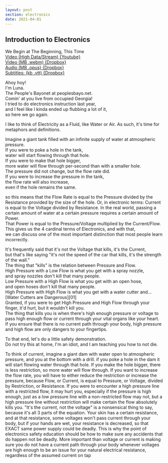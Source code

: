 ```yaml
---
layout: post
section: electronics
date: 2021-04-01
---
```


## Introduction to Electronics  
We Begin at The Beginning, This Time  
[Video (High Data/Stream) {Youtube}]()  
[Video (MB .webm) {Dropbox}]()  
[Audio (MB .opus) {Dropbox}]()  
[Subtitles: (kb .vtt) {Dropbox}]()  

Ahoy hoy!  
I'm Luna.  
The People's Bayonet at peoplesbayo.net.  
Comin' at you live from occupied Georgia!  
I tried to do electronics instruction last year,  
and I feel like I kinda ended up flubbing a lot of it,  
so here we go again.  

I like to think of Electricity as a Fluid, like Water or Air.
As such, it's time for metaphors and definitions.  

Imagine a giant tank filled with an infinite supply of water at atmospheric pressure.  
If you were to poke a hole in the tank,  
water will start flowing through that hole.  
If you were to make that hole bigger,  
more water will flow through per-second than with a smaller hole.  
The pressure did not change, but the flow rate did.  
If you were to increase the pressure in the tank,  
the flow rate will also increase,  
even if the hole remains the same.  

so this means that the Flow Rate is equal to the Pressure divided by the Resistance provided by the size of the hole.
Or, in electronic terms: Current is equal to the Voltage divided by Resistance.
In the real world, passing a certain amount of water at a certain pressure requires a certain amount of Power.  
That Power is equal to the Pressure/Voltage multiplied by the Current/Flow.  
This gives us the 4 cardinal terms of Electronics, and with that,  
we can discuss one of the most important distinction that most people learn incorrectly.

It's frequently said that it's not the Voltage that kills, it's the Current,  
but that's like saying "it's not the speed of the car that kills, it's the strength of the wall."  
The thing that "kills" is the relation between Pressure and Flow.  
High Pressure with a Low Flow is what you get with a spray nozzle,  
and spray nozzles don't kill that many people.  
Low Pressure with a High Flow is what you get with an open hose,  
and open hoses don't kill that many people.  
High Pressure with High Flow is what you get with a water cutter and...  
[Water Cutters are Dangerous][01]  
Granted, if you were to get High Pressure and High Flow through your finger, it'd hurt, but it wouldn't kill you.  
The thing that kills you is when there's high enough pressure or voltage to pass high enough flow or current through your vital organs like your heart.  
If you ensure that there is no current path through your body, high pressure and high flow are only dangers to your fingertips.  

To that end, let's do a little safety demonstration.  
Do not try this at home, I'm an idiot, and I am teaching you how to not die.  


To think of current, imagine a giant dam with water open to atmospheric pressure, and you at the bottom with a drill. if you poke a hole in the dam it will start flowing water through that hole. If you make the hole bigger, there is less restriction, so more water will flow through. If you want to increase the flow rate, you will have to either reduce the restriction or increase the pressure, because Flow, or Current, is equal to Pressure, or Voltage, divided by Restriction, or Resistance.
If you were to encounter a high pressure line with a restricted flow, it may hurt you, especially if the pressure is high enough, just as a low pressure line with a non-restricted flow may not, but a high pressure line without restriction will make certain the flow absolutely kills you.
"It's the current, not the voltage" is a nonsensical thing to say, because it's all 3 parts of the equation.
Your skin has a certain resistance, and at that resistance, some voltages won't pass current through your body, but if your hands are wet, your resistance is decreased, so that EXACT same power supply could be deadly.
This is why the point of electronics safety education should be how to make sure any accidents that do happen not be deadly.
More important than  voltage or current is making sure you do not have a current path through your body whenever voltages are high enough to be an issue for your natural electrical resistance, regardless of the assumed current on tap
